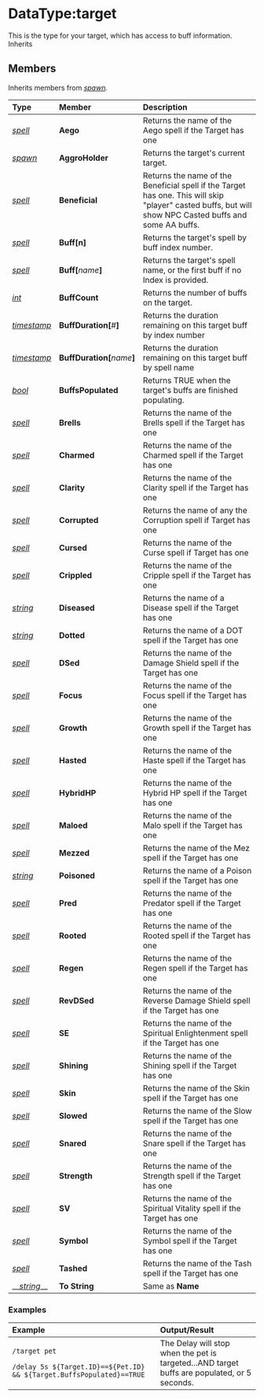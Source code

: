 # DataType:target

This is the type for your target, which has access to buff information. Inherits 

## Members

Inherits members from [_spawn_](datatype-spawn.md)_._

| **Type** | **Member** | **Description** |
| :--- | :--- | :--- |
| [_spell_](datatype-spell.md) | **Aego** | Returns the name of the Aego spell if the Target has one |
| [_spawn_](datatype-spawn.md) | **AggroHolder** | Returns the target's current target. |
| [_spell_](datatype-spell.md) | **Beneficial** | Returns the name of the Beneficial spell if the Target has one. This will skip "player" casted buffs, but will show NPC Casted buffs and some AA buffs. |
| [_spell_](datatype-spell.md) | **Buff\[**n**\]** | Returns the target's spell by buff index number. |
| [_spell_](datatype-spell.md) | **Buff\[**_name_**\]** | Returns the target's spell name, or the first buff if no Index is provided. |
| [_int_](datatype-int.md) | **BuffCount** | Returns the number of buffs on the target. |
| [_timestamp_](datatype-timestamp.md) | **BuffDuration\[**\#**\]** | Returns the duration remaining on this target buff by index number |
| [_timestamp_](datatype-timestamp.md) | **BuffDuration\[**_name_**\]** | Returns the duration remaining on this target buff by spell name |
| [_bool_](datatype-bool.md) | **BuffsPopulated** | Returns TRUE when the target's buffs are finished populating. |
| [_spell_](datatype-spell.md) | **Brells** | Returns the name of the Brells spell if the Target has one |
| [_spell_](datatype-spell.md) | **Charmed** | Returns the name of the Charmed spell if the Target has one |
| [_spell_](datatype-spell.md) | **Clarity** | Returns the name of the Clarity spell if the Target has one |
| [_spell_](datatype-spell.md) | **Corrupted** | Returns the name of any the Corruption spell if Target has one |
| [_spell_](datatype-spell.md) | **Cursed** | Returns the name of the Curse spell if Target has one |
| [_spell_](datatype-spell.md) | **Crippled** | Returns the name of the Cripple spell if the Target has one |
| [_string_]() | **Diseased** | Returns the name of a Disease spell if the Target has one |
| [_string_]() | **Dotted** | Returns the name of a DOT spell if the Target has one |
| [_spell_](datatype-spell.md) | **DSed** | Returns the name of the Damage Shield spell if the Target has one |
| [_spell_](datatype-spell.md) | **Focus** | Returns the name of the Focus spell if the Target has one |
| [_spell_](datatype-spell.md) | **Growth** | Returns the name of the Growth spell if the Target has one |
| [_spell_](datatype-spell.md) | **Hasted** | Returns the name of the Haste spell if the Target has one |
| [_spell_](datatype-spell.md) | **HybridHP** | Returns the name of the Hybrid HP spell if the Target has one |
| [_spell_](datatype-spell.md) | **Maloed** | Returns the name of the Malo spell if the Target has one |
| [_spell_](datatype-spell.md) | **Mezzed** | Returns the name of the Mez spell if the Target has one |
| [_string_]() | **Poisoned** | Returns the name of a Poison spell if the Target has one |
| [_spell_](datatype-spell.md) | **Pred** | Returns the name of the Predator spell if the Target has one |
| [_spell_](datatype-spell.md) | **Rooted** | Returns the name of the Rooted spell if the Target has one |
| [_spell_](datatype-spell.md) | **Regen** | Returns the name of the Regen spell if the Target has one |
| [_spell_](datatype-spell.md) | **RevDSed** | Returns the name of the Reverse Damage Shield spell if the Target has one |
| [_spell_](datatype-spell.md) | **SE** | Returns the name of the Spiritual Enlightenment spell if the Target has one |
| [_spell_](datatype-spell.md) | **Shining** | Returns the name of the Shining spell if the Target has one |
| [_spell_](datatype-spell.md) | **Skin** | Returns the name of the Skin spell if the Target has one |
| [_spell_](datatype-spell.md) | **Slowed** | Returns the name of the Slow spell if the Target has one |
| [_spell_](datatype-spell.md) | **Snared** | Returns the name of the Snare spell if the Target has one |
| [_spell_](datatype-spell.md) | **Strength** | Returns the name of the Strength spell if the Target has one |
| [_spell_](datatype-spell.md) | **SV** | Returns the name of the Spiritual Vitality spell if the Target has one |
| [_spell_](datatype-spell.md) | **Symbol** | Returns the name of the Symbol spell if the Target has one |
| [_spell_](datatype-spell.md) | **Tashed** | Returns the name of the Tash spell if the Target has one |
| \_\_[_string_]()\_\_ | **To String** | Same as **Name** |

### Examples

<table>
  <thead>
    <tr>
      <th style="text-align:left"><b>Example</b>
      </th>
      <th style="text-align:left"><b>Output/Result</b>
      </th>
    </tr>
  </thead>
  <tbody>
    <tr>
      <td style="text-align:left">
        <p><code>/target pet</code>
        </p>
        <p><code>/delay 5s ${Target.ID}==${Pet.ID} &amp;&amp; ${Target.BuffsPopulated}==TRUE</code>
        </p>
      </td>
      <td style="text-align:left">The Delay will stop when the pet is targeted...AND target buffs are populated,
        or 5 seconds.</td>
    </tr>
  </tbody>
</table>

